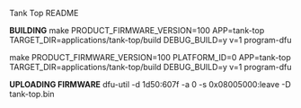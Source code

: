 Tank Top README

**BUILDING**
make PRODUCT_FIRMWARE_VERSION=100 APP=tank-top TARGET_DIR=applications/tank-top/build DEBUG_BUILD=y v=1 program-dfu

make PRODUCT_FIRMWARE_VERSION=100 PLATFORM_ID=0 APP=tank-top TARGET_DIR=applications/tank-top/build DEBUG_BUILD=y v=1 program-dfu

**UPLOADING FIRMWARE**
dfu-util -d 1d50:607f -a 0 -s 0x08005000:leave -D tank-top.bin